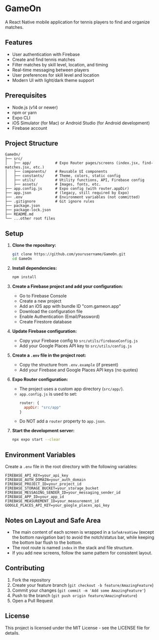 # GameOn

A React Native mobile application for tennis players to find and organize matches.

## Features

- User authentication with Firebase
- Create and find tennis matches
- Filter matches by skill level, location, and timing
- Real-time messaging between players
- User preferences for skill level and location
- Modern UI with light/dark theme support

## Prerequisites

- Node.js (v14 or newer)
- npm or yarn
- Expo CLI
- iOS Simulator (for Mac) or Android Studio (for Android development)
- Firebase account

## Project Structure

```
GameOn/
├── src/
│   ├── app/           # Expo Router pages/screens (index.jsx, find-matches.jsx, etc.)
│   ├── components/    # Reusable UI components
│   ├── constants/     # Theme, colors, static config
│   ├── utils/         # Utility functions, API, Firebase config
│   ├── assets/        # Images, fonts, etc.
├── app.config.js      # Expo config (with router.appDir)
├── app.json           # (legacy, still required by Expo)
├── .env               # Environment variables (not committed)
├── .gitignore         # Git ignore rules
├── package.json
├── package-lock.json
├── README.md
└── ...other root files
```

## Setup

1. **Clone the repository:**
   ```bash
   git clone https://github.com/yourusername/GameOn.git
   cd GameOn
   ```

2. **Install dependencies:**
   ```bash
   npm install
   ```

3. **Create a Firebase project and add your configuration:**
   - Go to Firebase Console
   - Create a new project
   - Add an iOS app with bundle ID "com.gameon.app"
   - Download the configuration file
   - Enable Authentication (Email/Password)
   - Create Firestore database

4. **Update Firebase configuration:**
   - Copy your Firebase config to `src/utils/firebaseConfig.js`
   - Add your Google Places API key to `src/utils/config.js`

5. **Create a `.env` file in the project root:**
   - Copy the structure from `.env.example` (if present)
   - Add your Firebase and Google Places API keys (no quotes)

6. **Expo Router configuration:**
   - The project uses a custom app directory (`src/app/`).
   - `app.config.js` is used to set:
     ```js
     router: {
       appDir: "src/app"
     }
     ```
   - Do NOT add a `router` property to `app.json`.

7. **Start the development server:**
   ```bash
   npx expo start --clear
   ```

## Environment Variables

Create a `.env` file in the root directory with the following variables:
```
FIREBASE_API_KEY=your_api_key
FIREBASE_AUTH_DOMAIN=your_auth_domain
FIREBASE_PROJECT_ID=your_project_id
FIREBASE_STORAGE_BUCKET=your_storage_bucket
FIREBASE_MESSAGING_SENDER_ID=your_messaging_sender_id
FIREBASE_APP_ID=your_app_id
FIREBASE_MEASUREMENT_ID=your_measurement_id
GOOGLE_PLACES_API_KEY=your_google_places_api_key
```

## Notes on Layout and Safe Area
- The main content of each screen is wrapped in a `SafeAreaView` (except the bottom navigation bar) to avoid the notch/status bar, while keeping the bottom bar flush to the bottom.
- The root route is named `index` in the stack and file structure.
- If you add new screens, follow the same pattern for consistent layout.

## Contributing

1. Fork the repository
2. Create your feature branch (`git checkout -b feature/AmazingFeature`)
3. Commit your changes (`git commit -m 'Add some AmazingFeature'`)
4. Push to the branch (`git push origin feature/AmazingFeature`)
5. Open a Pull Request

## License

This project is licensed under the MIT License - see the LICENSE file for details. 
